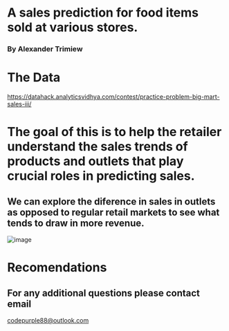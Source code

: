 #  A sales prediction for food items sold at various stores.

### By Alexander Trimiew

# The Data 
 https://datahack.analyticsvidhya.com/contest/practice-problem-big-mart-sales-iii/
 
# The goal of this is to help the retailer understand the sales trends of products and outlets that play crucial roles in predicting sales.

## We can explore the diference in sales in outlets as opposed to regular retail markets to see what tends to draw in more revenue. 

![image](https://user-images.githubusercontent.com/105470937/215296489-1b0d3044-98bd-4659-94ca-16b4ea1ab8cb.png)




  
  
  # Recomendations 
 
 
  
 
  




  
  ## For any additional questions please contact email
  
  codepurple88@outlook.com
  
  
 



